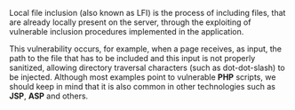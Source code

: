 Local file inclusion (also known as LFI) is the process of including files, that are already locally present on the server, through the exploiting of vulnerable inclusion procedures implemented in the application. 

This vulnerability occurs, for example, when a page receives, as input, the path to the file that has to be included and this input is not properly sanitized, allowing directory traversal characters (such as dot-dot-slash) to be injected. Although most examples point to vulnerable **PHP** scripts, we should keep in mind that it is also common in other technologies such as **JSP**, **ASP** and others.

